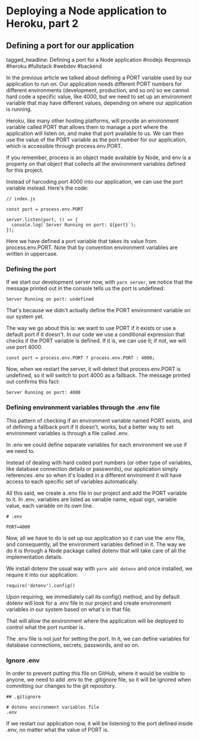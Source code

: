 # Deploying a Node application to Heroku, part 2
## Defining a port for our application

tagged_headline: Defining a port for a Node application #nodejs #expressjs #heroku #fullstack #webdev #backend



In the previous article we talked about defining a PORT variable used by our application to run on.
Our application needs different PORT numbers for different environments (development, production, and so on) so we cannot hard code a specific value, like 4000, but we need to set up an environment variable that may have different values, depending on where our application is running.

Heroku, like many other hosting platforms, will provide an environment variable called PORT that allows them to manage a port where the application will listen on, and make that port available to us. 
We can then use the value of the PORT variable as the port number for our application, which is accessible through process.env.PORT.

If you remember, process is an object made available by Node, and env is a property on that object that collects all the environment variables defined for this project.

Instead of harcoding port 4000 into our application, we can use the port variable instead. 
Here's the code:

```
// index.js

const port = process.env.PORT

server.listen(port, () => {
  console.log(`Server Running on port: ${port}`);
});
```

Here we have defined a port variable that takes its value from process.env.PORT.
Note that by convention environment variables are written in uppercase.

### Defining the port

If we start our development server now, with `yarn server`, we notice that the message printed out in the console tells us the port is undefined:

```
Server Running on port: undefined
```

That's because we didn't actually define the PORT environment variable on our system yet.

The way we go about this is: we want to use PORT if it exists or use a default port if it doesn't. 
In our code we use a conditional expression that checks if the PORT variable is defined. If it is, we can use it; if not, we will use port 4000.

```
const port = process.env.PORT ? process.env.PORT : 4000;
```

Now, when we restart the server, it will detect that process.env.PORT is undefined, so it will switch to port 4000 as a fallback. The message printed out confirms this fact:

```
Server Running on port: 4000
```

### Defining environment variables through the .env file

This pattern of checking if an environment variable named PORT exists, and of defining a fallback port if it doesn't, works, but a better way to set environment variables is through a file called .env.

In .env we could define separate variables for each environment we use if we need to. 

Instead of dealing with hard coded port numbers (or other type of variables, like database connection details or passwords), our application simply references .env so when it's loaded in a different enviroment it will have access to each specific set of variables automatically.

All this said, we create a .env file in our project and add the PORT variable to it. In .env, variables are listed as variable name, equal sign, variable value, each variable on its own line.

```
# .env

PORT=4000
```

Now, all we have to do is set up our application so it can use the .env file, and consequently, all the environment variables defined in it. The way we do it is through a Node package called dotenv that will take care of all the implementation details. 

We install dotenv the usual way with `yarn add dotenv` and once installed, we require it into our application: 

```
require('dotenv').config()
```

Upon requiring, we immediately call its config() method, and by default dotenv will look for a .env file in our project and create environment variables in our system based on what's in that file.

That will allow the environment where the application will be deployed to control what the port number is.

The .env file is not just for setting the port. In it, we can define variables for database connections, secrets, passwords, and so on.

### Ignore .env

In order to prevent putting this file on GitHub, where it would be visible to anyone, we need to add .env to the .gitignore file, so it will be ignored when committing our changes to the git repository.

```
## .gitignore

# dotenv environment variables file
.env
```

If we restart our application now, it will be listening to the port defined inside .env, no matter what the value of PORT is.
